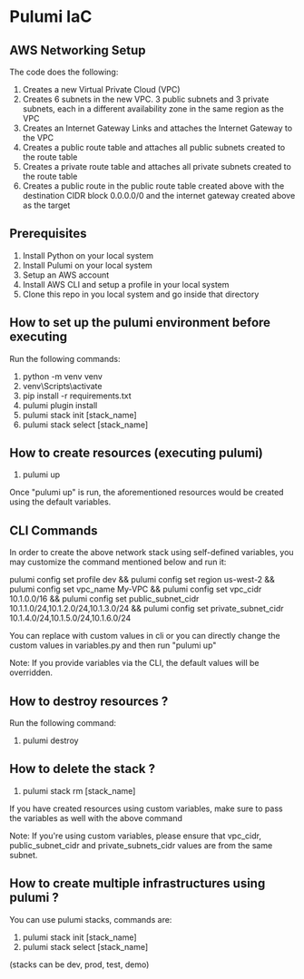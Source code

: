 # Pulumi IaC

## AWS Networking Setup
The code does the following:
1. Creates a new Virtual Private Cloud (VPC)
2. Creates 6 subnets in the new VPC.  3 public subnets and 3 private subnets, each in a different availability zone in the same region as the VPC
3. Creates an Internet Gateway Links and attaches the Internet Gateway to the VPC
4. Creates a public route table and attaches all public subnets created to the route table
5. Creates a private route table and attaches all private subnets created to the route table
6. Creates a public route in the public route table created above with the destination CIDR block 0.0.0.0/0 and the internet gateway created above as the target

## Prerequisites
1. Install Python on your local system
2. Install Pulumi on your local system
3. Setup an AWS account
4. Install AWS CLI and setup a profile in your local system
5. Clone this repo in you local system and go inside that directory

## How to set up the pulumi environment before executing
Run the following commands:
1. python -m venv venv
2. venv\Scripts\activate
3. pip install -r requirements.txt
4. pulumi plugin install
5. pulumi stack init [stack_name]
6. pulumi stack select [stack_name]

## How to create resources (executing pulumi)
1. pulumi up


Once "pulumi up" is run, the aforementioned resources would be created using the default variables.

## CLI Commands
In order to create the above network stack using self-defined variables, you may customize the command mentioned below and run it:

pulumi config set profile dev && pulumi config set region us-west-2 && pulumi config set vpc_name My-VPC && pulumi config set vpc_cidr 10.1.0.0/16 && pulumi config set public_subnet_cidr 10.1.1.0/24,10.1.2.0/24,10.1.3.0/24 && pulumi config set private_subnet_cidr 10.1.4.0/24,10.1.5.0/24,10.1.6.0/24

You can replace with custom values in cli
or you can directly change the custom values in variables.py and then run "pulumi up"

Note: If you provide variables via the CLI, the default values will be overridden.

## How to destroy resources ?
Run the following command:
1. pulumi destroy

## How to delete the stack ?
1. pulumi stack rm [stack_name]

If you have created resources using custom variables, make sure to pass the variables as well with the above command

Note: If you're using custom variables, please ensure that vpc_cidr, public_subnet_cidr and private_subnets_cidr values are from the same subnet.

## How to create multiple infrastructures using pulumi ?
You can use pulumi stacks, commands are:
1. pulumi stack init [stack_name]
2. pulumi stack select [stack_name]

(stacks can be dev, prod, test, demo)